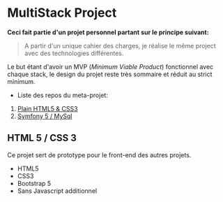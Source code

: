 # MultiStack Project

**Ceci fait partie d'un projet personnel partant sur le principe suivant:**

> A partir d'un unique cahier des charges, je réalise le même project avec des technologies différentes.

Le but étant d'avoir un MVP (_Minimum Viable Product_) fonctionnel avec chaque stack, le design du projet reste très sommaire et réduit au strict minimum.

- Liste des repos du meta-projet:

1.  [Plain HTML5 & CSS3](https://github.com/JoRiviera/multistackproject_html5css3)
2.  [Symfony 5 / MySql](https://github.com/JoRiviera/multistackproject_symfony5mysql)

## HTML 5 / CSS 3

Ce projet sert de prototype pour le front-end des autres projets.

- HTML5
- CSS3
- Bootstrap 5
- Sans Javascript additionnel

